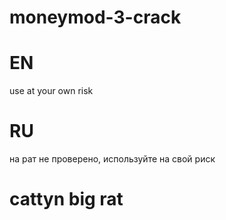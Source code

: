 # moneymod-3-crack
# EN 
use at your own risk
# RU
на рат не проверено, используйте на свой риск

# cattyn big rat
